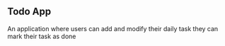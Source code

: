 ## Todo App

An application where users can add and modify their daily task they can mark their task as done 